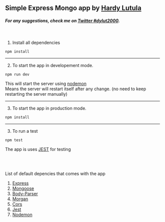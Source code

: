## Simple Express Mongo app by [Hardy Lutula](https://github.com/dylut2000)

##### For any suggestions, check me on [Twitter #dylut2000](https://twitter.com/dylut2000?lang=en).
<br>


1. Install all dependencies
```
npm install
```
<hr>

2. To start the app in developement mode.
```
npm run dev
```
This will start the server using [nodemon](https://www.npmjs.com/package/nodemon)
<br>
Means the server will restart itself after any change. (no need to keep restarting the server manually)
<hr>

3. To start the app in production mode.
```
npm install
```
<hr>

3. To run a test
```
npm test
```
The app is uses [JEST](https://jestjs.io/) for testing

<br><br>

List of default depencies that comes with the app<br>
1. [Express](https://expressjs.com/)
2. [Mongoose](https://mongoosejs.com/)
3. [Body-Parser](https://www.npmjs.com/package/body-parser)
4. [Morgan](https://www.npmjs.com/package/morgan)
5. [Cors](https://www.npmjs.com/package/cors)
6. [Jest](https://jestjs.io/)
7. [Nodemon](https://www.npmjs.com/package/nodemon)